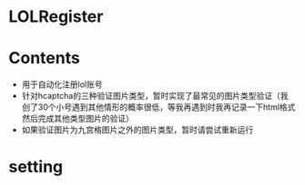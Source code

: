 # LOLRegister
# Contents
- 用于自动化注册lol账号
- 针对hcaptcha的三种验证图片类型，暂时实现了最常见的图片类型验证（我创了30个小号遇到其他情形的概率很低，等我再遇到时我再记录一下html格式然后完成其他类型图片的验证）
- 如果验证图片为九宫格图片之外的图片类型，暂时请尝试重新运行

# setting

